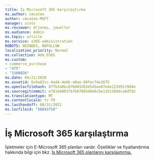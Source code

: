 ```yaml
---
title: İş Microsoft 365 karşılaştırma
ms.author: cmcatee
author: cmcatee-MSFT
manager: scotv
ms.reviewer: drjones, jmueller
ms.audience: Admin
ms.topic: article
ms.service: o365-administration
ROBOTS: NOINDEX, NOFOLLOW
localization_priority: Normal
ms.collection: Adm_O365
ms.custom:
- commerce_purchase
- "475"
- "1500026"
ms.date: 04/21/2020
ms.assetid: 6c0a83cc-4ad4-4e6b-a8ae-89fec74e1675
ms.openlocfilehash: 87fb3a0bc876d03265d545ee07e4e123d9119d4e
ms.sourcegitcommit: e781da003fb7b878854846cbe12b13b9dca8df92
ms.translationtype: MT
ms.contentlocale: tr-TR
ms.lasthandoff: 08/31/2021
ms.locfileid: "58843758"
---
```

# <a name="compare-microsoft-365-for-business"></a>İş Microsoft 365 karşılaştırma

İşletmeler için E-Microsoft 365 planları vardır. Özellikler ve fiyatlandırma hakkında bilgi için bkz. [İş Microsoft 365 planlarını karşılaştırma.](https://www.microsoft.com/microsoft-365/business/compare-all-microsoft-365-business-products)  